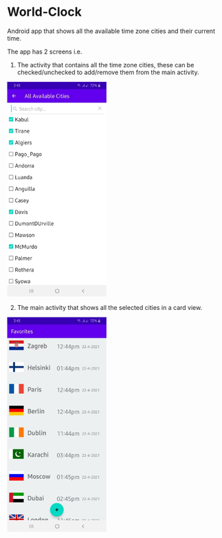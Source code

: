 # World-Clock
Android app that shows all the available time zone cities and their current time.

The app has 2 screens i.e. 
1. The activity that contains all the time zone cities, these can be checked/unchecked to add/remove them from the main activity.

<img src="ss1.jpg" alt="Image" height="500">

2. The main activity that shows all the selected cities in a card view.

<img src="ss2.jpg" alt="Image" height="500">
